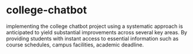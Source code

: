 # college-chatbot
implementing the college chatbot project using a systematic approach is anticipated to yield substantial improvements across several key areas. By providing students with instant access to essential information such as course schedules, campus facilities, academic deadline.

